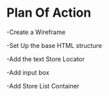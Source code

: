 # Plan Of Action

-Create a Wireframe

-Set Up the base HTML structure

-Add the text Store Locator

-Add input box

-Add Store List Container 